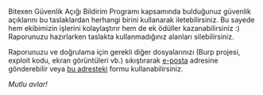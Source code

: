 Bitexen Güvenlik Açığı Bildirim Programı kapsamında bulduğunuz güvenlik açıklarını bu taslaklardan herhangi birini kullanarak iletebilirsiniz. Bu sayede hem ekibimizin işlerini kolaylaştırır hem de ek ödüller kazanabilirsiniz :) Raporunuzu hazırlarken taslakta kullanmadığınız alanları silebilirsiniz.

Raporunuzu ve doğrulama için gerekli diğer dosyalarınızı (Burp projesi, exploit kodu, ekran görüntüleri vb.) sıkıştırarak [e-posta](mailto:bugbounty@bitexen.com) adresine gönderebilir veya [bu adresteki](https://bugbounty.bitexen.com/) formu kullanabilirsiniz.

_Mutlu avlar!_
